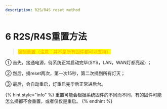```yaml
---
description: R2S/R4S reset method
---
```


# 6 R2S/R4S重置方法

> <mark style="color:orange;">强制重置（注意：并不是所有固件都可以支持）</mark>

① 首先，接通电源，待系统正常启动完毕(SYS，LAN，WAN灯都亮起) ；

② 然后，捅reset两次，第一次15秒，第二次捅到所有灯灭；

③ 最后，会自动重启，灯重启完毕后正常进后台。

{% hint style="info" %}
重置可能会根据系统固件的不同而不同，有的固件可能怎么捅都不会重置，或者仅仅是重启。
{% endhint %}
